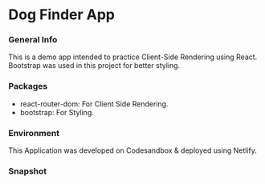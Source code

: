 # Dog Finder App

### General Info
This is a demo app intended to practice Client-Side Rendering using React. Bootstrap was used in this project for better styling.

### Packages
<ul>
  <li>react-router-dom: For Client Side Rendering.</li>
  <li>bootstrap: For Styling.</li>
</ul>

### Environment
This Application was developed on Codesandbox & deployed using Netlify.

### Snapshot


